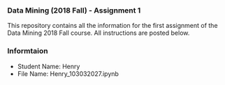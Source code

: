 ### Data Mining (2018 Fall) - Assignment 1
This repository contains all the information for the first assignment of the Data Mining 2018 Fall course. All instructions are posted below. 

### Informtaion
* Student Name: Henry  
* File Name: Henry_103032027.ipynb

